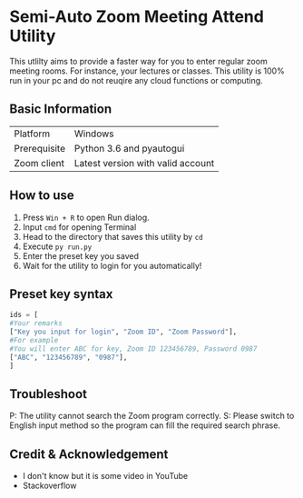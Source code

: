 # Semi-Auto Zoom Meeting Attend Utility
This utlilty aims to provide a faster way for you to enter regular zoom meeting rooms. For instance, your lectures or classes.
This utility is 100% run in your pc and do not reuqire any cloud functions or computing.
## Basic Information
|  |  |
|--|--|
| Platform | Windows |
| Prerequisite | Python 3.6 and pyautogui|
|Zoom client | Latest version with valid account
## How to use
1. Press `Win + R` to open Run dialog.
2. Input `cmd` for opening Terminal
3. Head to the directory that saves this utility by `cd`
4. Execute `py run.py`
5. Enter the preset key you saved
6. Wait for the utility to login for you automatically!

## Preset key syntax
```python
ids = [
#Your remarks
["Key you input for login", "Zoom ID", "Zoom Password"],
#For example
#You will enter ABC for key, Zoom ID 123456789, Password 0987
["ABC", "123456789", "0987"],
]
```

## Troubleshoot
P: The utility cannot search the Zoom program correctly.
S: Please switch to English input method so the program can fill the required  search phrase.

## Credit & Acknowledgement
- I don't know but it is some video in YouTube
- Stackoverflow
